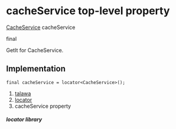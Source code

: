 
<div>

# cacheService top-level property

</div>


[CacheService](../services_caching_cache_service/CacheService-class.html)
cacheService


final




GetIt for CacheService.



## Implementation

``` language-dart
final cacheService = locator<CacheService>();
```







1.  [talawa](../index.html)
2.  [locator](../locator/)
3.  cacheService property

##### locator library








